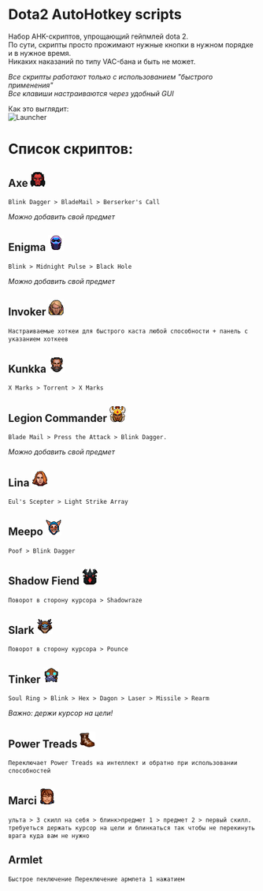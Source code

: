 # Dota2 AutoHotkey scripts  

Набор AHK-скриптов, упрощающий гейпмлей dota 2.  
По сути, скрипты просто прожимают нужные кнопки в нужном порядке и в нужное время.  
Никаких наказаний по типу VAC-бана и быть не может.  
     
*Все скрипты работают только с использованием "быстрого применения"*  
*Все клавиши настраиваются через удобный GUI*  
  
Как это выглядит:  
![Launcher](https://sun9-72.userapi.com/c200320/v200320493/32a6a/QqrAlf0HPlk.jpg)  
  
# Список скриптов:  

## Axe ![Axe](https://github.com/Wolf49406/dotahk/blob/master/Axe/Axe.png)
```
Blink Dagger > BladeMail > Berserker's Call
```
*Можно добавить свой предмет*

## Enigma ![Enigma](https://github.com/Wolf49406/dotahk/blob/master/Enigma/Enigma.png)
```
Blink > Midnight Pulse > Black Hole
```
*Можно добавить свой предмет*

## Invoker ![Invoker](https://github.com/Wolf49406/dotahk/blob/master/Invoker/Invoker.png)
```
Настраиваемые хоткеи для быстрого каста любой способности + панель с указанием хоткеев
```

## Kunkka ![Kunkka](https://github.com/Wolf49406/dotahk/blob/master/Kunkka/Kunkka.png)
```
X Marks > Torrent > X Marks
```

## Legion Commander ![Legion Commander](https://github.com/Wolf49406/dotahk/blob/master/LegionCommander/LegionCommander.png)
```
Blade Mail > Press the Attack > Blink Dagger.
```
*Можно добавить свой предмет*

## Lina ![Lina](https://github.com/Wolf49406/dotahk/blob/master/Lina/Lina.png)
```
Eul's Scepter > Light Strike Array
```

## Meepo ![Meepo](https://github.com/Wolf49406/dotahk/blob/master/Meepo/Meepo.png)
```
Poof > Blink Dagger
```

## Shadow Fiend ![Shadow Fiend](https://github.com/Wolf49406/dotahk/blob/master/ShadowFiend/ShadowFiend.png)
```
Поворот в сторону курсора > Shadowraze
```

## Slark ![Slark](https://github.com/Wolf49406/dotahk/blob/master/Slark/Slark.png)
```
Поворот в сторону курсора > Pounce
```

## Tinker ![Tinker](https://github.com/Wolf49406/dotahk/blob/master/Tinker/Tinker.png)
```
Soul Ring > Blink > Hex > Dagon > Laser > Missile > Rearm
```
*Важно: держи курсор на цели!*

## Power Treads ![](https://github.com/Wolf49406/dotahk/blob/master/PowerTreads/PowerTreads.png)
```
Переключает Power Treads на интеллект и обратно при использовании способностей
```
## Marci ![Marci](https://github.com/lifestarse/dotaahk/blob/master/Marci/Marci.png)
```
ульта > 3 скилл на себя > блинк>предмет 1 > предмет 2 > первый скилл. 
требуеться держать курсор на цели и блинкаться так чтобы не перекинуть врага куда вам не нужно
```
## Armlet
```
Быстрое пеключение Переключение армлета 1 нажатием
```
